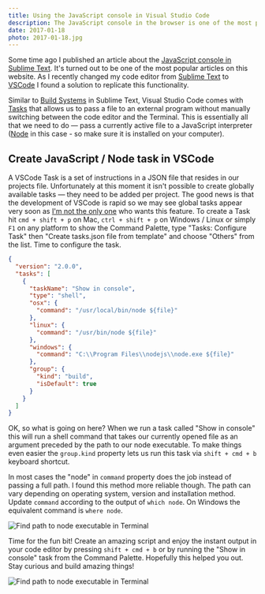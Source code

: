 ```yaml
---
title: Using the JavaScript console in Visual Studio Code
description: The JavaScript console in the browser is one of the most popular debugging methods. It would be cool to see its output straight in the code editor, wouldn't it?
date: 2017-01-18
photo: 2017-01-18.jpg
---
```


Some time ago I published an article about the [JavaScript console in Sublime Text](https://pawelgrzybek.com/javascript-console-in-sublime-text/). It's turned out to be one of the most popular articles on this website. As I recently changed my code editor from [Sublime Text](https://www.sublimetext.com/) to [VSCode](https://code.visualstudio.com/) I found a solution to replicate this functionality.

Similar to [Build Systems](http://docs.sublimetext.info/en/latest/reference/build_systems.html) in Sublime Text, Visual Studio Code comes with [Tasks](https://code.visualstudio.com/docs/editor/tasks) that allows us to pass a file to an external program without manually switching between the code editor and the Terminal. This is essentially all that we need to do — pass a currently active file to a JavaScript interpreter ([Node](https://nodejs.org/en/) in this case - so make sure it is installed on your computer).

## Create JavaScript / Node task in VSCode

A VSCode Task is a set of instructions in a JSON file that resides in our projects file. Unfortunately at this moment it isn't possible to create globally available tasks — they need to be added per project. The good news is that the development of VSCode is rapid so we may see global tasks appear very soon as [I'm not the only one](https://github.com/Microsoft/vscode/issues/1435) who wants this feature. To create a Task hit `cmd + shift + p` on Mac, `ctrl + shift + p` on Windows / Linux or simply `F1` on any platform to show the Command Palette, type "Tasks: Configure Task" then "Create tasks.json file from template" and choose "Others" from the list. Time to configure the task.

```json
{
  "version": "2.0.0",
  "tasks": [
    {
      "taskName": "Show in console",
      "type": "shell",
      "osx": {
        "command": "/usr/local/bin/node ${file}"
      },
      "linux": {
        "command": "/usr/bin/node ${file}"
      },
      "windows": {
        "command": "C:\\Program Files\\nodejs\\node.exe ${file}"
      },
      "group": {
        "kind": "build",
        "isDefault": true
      }
    }
  ]
}
```

OK, so what is going on here? When we run a task called "Show in console" this will run a shell command that takes our currently opened file as an argument preceded by the path to our node executable. To make things even easier the `group.kind` property lets us run this task via `shift + cmd + b` keyboard shortcut.

In most cases the "node" in `command` property does the job instead of passing a full path. I found this method more reliable though. The path can vary depending on operating system, version and installation method. Update `command` according to the output of `which node`. On Windows the equivalent command is `where node`.

![Find path to node executable in Terminal](/photos/2017-01-18-1.jpg)

Time for the fun bit! Create an amazing script and enjoy the instant output in your code editor by pressing `shift + cmd + b` or by running the "Show in console" task from the Command Palette. Hopefully this helped you out. Stay curious and build amazing things!

![Find path to node executable in Terminal](/photos/2017-01-18-2.gif)
